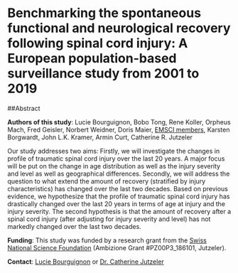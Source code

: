 # Benchmarking the spontaneous functional and neurological recovery following spinal cord injury: A European population-based surveillance study from 2001 to 2019

##Abstract

**Authors of this study**: Lucie Bourguignon, Bobo Tong, Rene Koller, Orpheus Mach, Fred Geisler, Norbert Weidner, Doris Maier, [EMSCI members](https://www.emsci.org/index.php/members), Karsten Borgwardt, John L.K. Kramer, Armin Curt, Catherine R. Jutzeler

Our study addresses two aims: Firstly, we will investigate the changes in profile of traumatic spinal cord injury over the last 20 years. A major focus will be put on the change in age distribution as well as the injury severity and level as well as geographical differences. Secondly, we will address the question to what extend the amount of recovery (stratified by injury characteristics) has changed over the last two decades. Based on previous evidence, we hypothesize that the profile of traumatic spinal cord injury has drastically changed over the last 20 years in terms of age at injury and the injury severity. The second hypothesis is that the amount of recovery after a spinal cord injury (after adjusting for injury severity and level) has not markedly changed over the last two decades.

**Funding**: This study was funded by a research grant from the [Swiss National Science Foundation](http://www.snf.ch/en/Pages/default.aspx) (Ambizione Grant #PZ00P3_186101, Jutzeler).

**Contact**: [Lucie Bourguignon](mailto:lucie.Bourguignon@bsse.ethz.ch?subject=[GitHub]%20Source%20Han%20Sans) or [Dr. Catherine Jutzeler](mailto:catherine.jutzeler@bsse.ethz.ch?subject=[GitHub]%20Source%20Han%20Sans)
